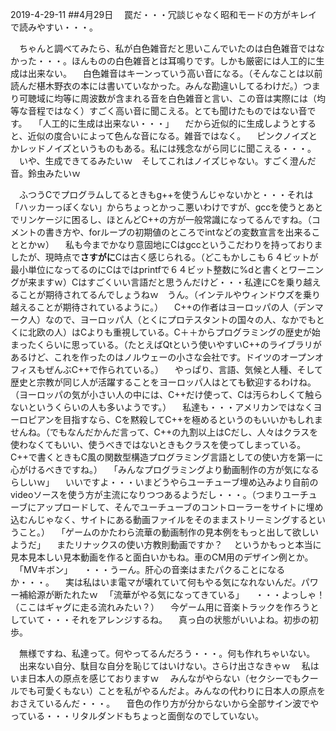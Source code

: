 2019-4-29-11
##4月29日
　罠だ・・・冗談じゃなく昭和モードの方がキレイで読みやすい・・・。

　ちゃんと調べてみたら、私が白色雑音だと思いこんでいたのは白色雑音ではなかった・・・。ほんものの白色雑音とは耳鳴りです。しかも厳密には人工的に生成は出来ない。
　白色雑音はキーンっていう高い音になる。（そんなことは以前読んだ椹木野衣の本には書いていなかった。みんな勘違いしてるわけだ。）つまり可聴域に均等に周波数が含まれる音を白色雑音と言い、この音は実際には（均等な音程ではなく）すごく高い音に聞こえる。とても聞けたものではない音です。
　「人工的に生成は出来ない・・・」
　だから近似的に生成しようとすると、近似の度合いによって色んな音になる。雑音ではなく。
　ピンクノイズとかレッドノイズというものもある。私には残念ながら同じに聞こえる・・・。
　いや、生成できてるみたいｗ　そしてこれはノイズじゃない。すごく澄んだ音。鈴虫みたいｗ

　ふつうCでプログラムしてるときもg++を使うんじゃないかと・・・それは「ハッカーっぽくない」からちょっとかっこ悪いわけですが、gccを使うとあとでリンケージに困るし、ほとんどC++の方が一般常識になってるんですね。（コメントの書き方や、forループの初期値のところでintなどの変数宣言を出来ることとかｗ）
　私も今までかなり意固地にCはgccというこだわりを持っておりましたが、現時点で<b>さすがに</b>Cは古く感じられる。（どこもかしこも６４ビットが最小単位になってるのにCはではprintfで６４ビット整数に%dと書くとワーニングが来ますｗ）Cはすごくいい言語だと思うんだけど・・・私達にCを乗り越えることが期待されてるんでしょうねｗ　うん。（インテルやウィンドウズを乗り越えることが期待されているように。）
　C++の作者はヨーロッパの人（デンマーク人）なので、ヨーロッパ人（とくにプロテスタントの国々の人、なかでもとくに北欧の人）はCよりも重視している。C＋＋からプログラミングの歴史が始まったくらいに思っている。（たとえばQtという使いやすいC++のライブラリがあるけど、これを作ったのはノルウェーの小さな会社です。ドイツのオープンオフィスもぜんぶC++で作られている。）
　やっぱり、言語、気候と人種、そして歴史と宗教が同じ人が活躍することをヨーロッパ人はとても歓迎するわけね。（ヨーロッパの気が小さい人の中には、C++だけ使って、Cは汚らわしくて触らないというくらいの人も多いようです。）
　私達も・・・アメリカンではなくヨーロピアンを目指すなら、Cを黙殺してC++を極めるというのもいいかもしれませんね。（でもなんだかんだ言って、C++の九割以上はCだし、人々はクラスを使わなくてもいい、使うべきではないときもクラスを使ってしまっている。C++で書くときもC風の関数型構造プログラミング言語としての使い方を第一に心がけるべきですね。）
　「みんなプログラミングより動画制作の方が気になるらしいｗ」
　いいですよ・・・いまどうやらユーチューブ埋め込みより自前のvideoソースを使う方が主流になりつつあるようだし・・・。（つまりユーチューブにアップロードして、そんでユーチューブのコントローラーをサイトに埋め込むんじゃなく、サイトにある動画ファイルをそのままストリーミングするということ。）
　「ゲームのかたわら流華の動画制作の見本例をもっと出して欲しいようだ」
　またリナックスの使い方教則動画ですか？
　というかもっと本当に見本見本しい見本動画を作ると面白いかもね。車のCM用のデザイン例とか。
　「MVキボン」
　・・・うーん。肝心の音楽はまたパクることになるか・・・。
　実は私はいま電マが壊れていて何もやる気になれないんだ。パワー補給源が断たれたｗ
　「流華がやる気になってきている」
　・・・よっしゃ！　（ここはギャグに走る流れみたい？）
　今ゲーム用に音楽トラックを作ろうとしていて・・・それをアレンジするね。
　真っ白の状態がいいよね。初歩の初歩。

　無様ですね、私達って。何やってるんだろう・・・。何も作れちゃいない。
　出来ない自分、駄目な自分を恥じてはいけない。さらけ出さなきゃｗ
　私はいま日本人の原点を感じておりますｗ
　みんながやらない（セクシーでもクールでも可愛くもない）ことを私がやるんだよ。みんなの代わりに日本人の原点をおさえているんだ・・・。
　音色の作り方が分からないから全部サイン波でやっている・・・リタルダンドもちょっと面倒なのでしていない。


